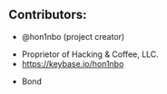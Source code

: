 ## Contributors:
- @hon1nbo (project creator)
* Proprietor of Hacking & Coffee, LLC.
* https://keybase.io/hon1nbo
- Bond
